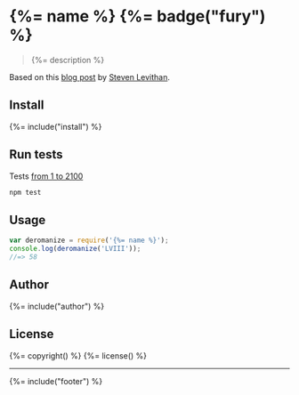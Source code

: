 # {%= name %} {%= badge("fury") %}
> {%= description %}

Based on this [blog post](http://blog.stevenlevithan.com/archives/javascript-roman-numeral-converter) by [Steven Levithan](https://github.com/slevithan).

## Install
{%= include("install") %}

## Run tests

Tests [from 1 to 2100](./test.js)

```bash
npm test
```

## Usage

```js
var deromanize = require('{%= name %}');
console.log(deromanize('LVIII'));
//=> 58
```

## Author
{%= include("author") %}

## License
{%= copyright() %}
{%= license() %}

***

{%= include("footer") %}